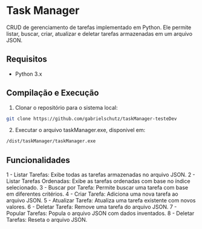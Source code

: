 # Task Manager

CRUD de gerenciamento de tarefas implementado em Python. Ele permite listar, buscar, criar, atualizar e deletar tarefas armazenadas em um arquivo JSON.

## Requisitos

- Python 3.x

## Compilação e Execução

1. Clonar o repositório para o sistema local:

```bash
git clone https://github.com/gabrielschutz/taskManager-testeDev
```
2. Executar o arquivo taskManager.exe, disponivel em:

```bash
/dist/taskManager/taskManager.exe
```

## Funcionalidades

1 - Listar Tarefas: Exibe todas as tarefas armazenadas no arquivo JSON.
2 - Listar Tarefas Ordenadas: Exibe as tarefas ordenadas com base no índice selecionado.
3 - Buscar por Tarefa: Permite buscar uma tarefa com base em diferentes critérios.
4 - Criar Tarefa: Adiciona uma nova tarefa ao arquivo JSON.
5 - Atualizar Tarefa: Atualiza uma tarefa existente com novos valores.
6 - Deletar Tarefa: Remove uma tarefa do arquivo JSON.
7 - Popular Tarefas: Popula o arquivo JSON com dados inventados.
8 - Deletar Tarefas: Reseta o arquivo JSON.
